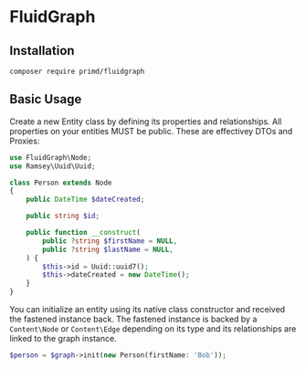 # FluidGraph


## Installation

```
composer require primd/fluidgraph
```

## Basic Usage

Create a new Entity class by defining its properties and relationships.  All properties on your
entities MUST be public.  These are effectivey DTOs and Proxies:

```php
use FluidGraph\Node;
use Ramsey\Uuid\Uuid;

class Person extends Node
{
	public DateTime $dateCreated;

	public string $id;

	public function __construct(
		public ?string $firstName = NULL,
		public ?string $lastName = NULL,
	) {
		$this->id = Uuid::uuid7();
		$this->dateCreated = new DateTime();
	}
}
```

You can initialize an entity using its native class constructor and received the fastened instance
back.  The fastened instance is backed by a `Content\Node` or `Content\Edge` depending on its type
and its relationships are linked to the graph instance.

```php
$person = $graph->init(new Person(firstName: 'Bob'));
```
